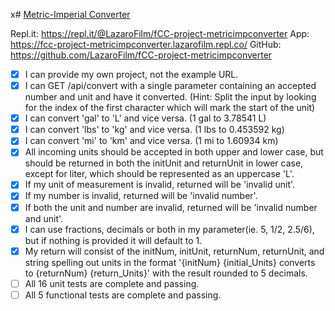 x# [Metric-Imperial Converter](https://www.freecodecamp.org/learn/quality-assurance/quality-assurance-projects/metric-imperial-converter)

Repl.it: https://repl.it/@LazaroFilm/fCC-project-metricimpconverter
App: https://fcc-project-metricimpconverter.lazarofilm.repl.co/
GitHub: https://github.com/LazaroFilm/fCC-project-metricimpconverter

- [x] I can provide my own project, not the example URL.
- [x] I can GET /api/convert with a single parameter containing an accepted number and unit and have it converted. (Hint: Split the input by looking for the index of the first character which will mark the start of the unit)
- [x] I can convert 'gal' to 'L' and vice versa. (1 gal to 3.78541 L)
- [x] I can convert 'lbs' to 'kg' and vice versa. (1 lbs to 0.453592 kg)
- [x] I can convert 'mi' to 'km' and vice versa. (1 mi to 1.60934 km)
- [x] All incoming units should be accepted in both upper and lower case, but should be returned in both the initUnit and returnUnit in lower case, except for liter, which should be represented as an uppercase 'L'.
- [x] If my unit of measurement is invalid, returned will be 'invalid unit'.
- [x] If my number is invalid, returned will be 'invalid number'.
- [x] If both the unit and number are invalid, returned will be 'invalid number and unit'.
- [x] I can use fractions, decimals or both in my parameter(ie. 5, 1/2, 2.5/6), but if nothing is provided it will default to 1.
- [x] My return will consist of the initNum, initUnit, returnNum, returnUnit, and string spelling out units in the format '{initNum} {initial_Units} converts to {returnNum} {return_Units}' with the result rounded to 5 decimals.
- [ ] All 16 unit tests are complete and passing.
- [ ] All 5 functional tests are complete and passing.
